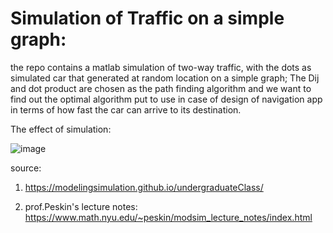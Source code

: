 # Simulation of Traffic on a simple graph:
the repo contains a matlab simulation of two-way traffic, with the dots as simulated car that generated at random location on a simple graph;
The Dij and dot product are chosen as the path finding algorithm and we want to find out the optimal algorithm put to use in case of design of navigation app in terms of how fast the car can arrive to its destination.

The effect of simulation:

![image](https://github.com/ml5376/Dij_traffic_simulation/blob/main/demo1.gif)


source:
1. https://modelingsimulation.github.io/undergraduateClass/ 

2. prof.Peskin's lecture notes: 
https://www.math.nyu.edu/~peskin/modsim_lecture_notes/index.html
